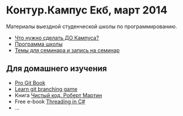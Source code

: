 Контур.Кампус Екб, март 2014
==================

Материалы выездной студенческой школы по программированию.

* [Что нужно сделать ДО Кампуса?](Preparations.md)
* [Программа школы](https://docs.google.com/spreadsheet/ccc?key=0AlW9g0IejZAVdHhKRl9WeEFOTzgtRWR5alN3TThmSXc#gid=0)
* [Темы для семинара и запись на семинар](https://docs.google.com/document/d/18JiMqgZ64uQ_hnV6Y0NjzyOb8RpBjJqCPyWqlRV2YqA/edit#)

Для домашнего изучения
---
* [Pro Git Book](http://git-scm.com/book/ru)
* [Learn git branching game](http://pcottle.github.io/learnGitBranching/)
* Книга [Чистый код. Роберт Мартин](http://www.ozon.ru/context/detail/id/5011068/)
* Free e-book [Threading in C#](http://www.albahari.com/threading/)
* ...
